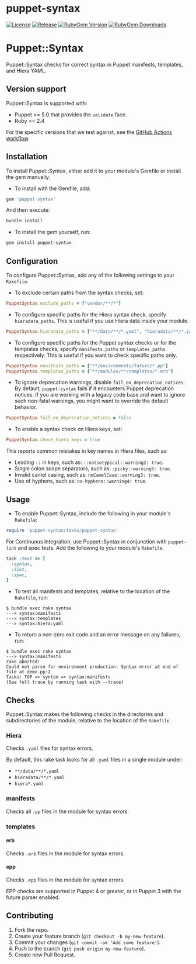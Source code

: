 # puppet-syntax

[![License](https://img.shields.io/github/license/voxpupuli/puppet-syntax.svg)](https://github.com/voxpupuli/puppet-syntax/blob/master/LICENSE.txt)
[![Release](https://github.com/voxpupuli/puppet-syntax/actions/workflows/syntax.yml/badge.svg)](https://github.com/voxpupuli/puppet-syntax/actions/workflows/syntax.yml)
[![RubyGem Version](https://img.shields.io/gem/v/puppet-syntax.svg)](https://rubygems.org/gems/puppet-syntax)
[![RubyGem Downloads](https://img.shields.io/gem/dt/puppet-syntax.svg)](https://rubygems.org/gems/puppet-syntax)

# Puppet::Syntax

Puppet::Syntax checks for correct syntax in Puppet manifests, templates, and
Hiera YAML.

## Version support

Puppet::Syntax is supported with:

- Puppet >= 5.0 that provides the `validate` face.
- Ruby >= 2.4

For the specific versions that we test against, see the [GitHub Actions workflow](.github/workflows/test.yml).

## Installation

To install Puppet::Syntax, either add it to your module's Gemfile or install
the gem manually.

* To install with the Gemfile, add:

```ruby
gem 'puppet-syntax'
```

  And then execute:

```sh
bundle install
```

* To install the gem yourself, run:

```sh
gem install puppet-syntax
```

## Configuration

To configure Puppet::Syntax, add any of the following settings to your `Rakefile`.

* To exclude certain paths from the syntax checks, set:

```ruby
PuppetSyntax.exclude_paths = ["vendor/**/*"]
```

* To configure specific paths for the Hiera syntax check, specify `hieradata_paths`. This is useful if you use Hiera data inside your module.

```ruby
PuppetSyntax.hieradata_paths = ["**/data/**/*.yaml", "hieradata/**/*.yaml", "hiera*.yaml"]
```

* To configure specific paths for the Puppet syntax checks or for the templates checks, specify `manifests_paths` or `templates_paths` respectively. This is useful if you want to check specific paths only.

```ruby
PuppetSyntax.manifests_paths = ["**/environments/future/*.pp"]
PuppetSyntax.templates_paths = ["**/modules/**/templates/*.erb"]
```

* To ignore deprecation warnings, disable `fail_on_deprecation_notices`. By default, `puppet-syntax` fails if it encounters Puppet deprecation notices. If you are working with a legacy code base and want to ignore such non-fatal warnings, you might want to override the default behavior.

```ruby
PuppetSyntax.fail_on_deprecation_notices = false
```

* To enable a syntax check on Hiera keys, set:

```ruby
PuppetSyntax.check_hiera_keys = true
```

This reports common mistakes in key names in Hiera files, such as:

* Leading `::` in keys, such as: `::notsotypical::warning2: true`.
* Single colon scope separators, such as: `:picky::warning5: true`.
* Invalid camel casing, such as: `noCamelCase::warning3: true`.
* Use of hyphens, such as: `no-hyphens::warning4: true`.

## Usage

* To enable Puppet::Syntax, include the following in your module's `Rakefile`:

```ruby
require 'puppet-syntax/tasks/puppet-syntax'
```

For Continuous Integration, use Puppet::Syntax in conjunction with `puppet-lint`
and spec tests. Add the following to your module's `Rakefile`:

```ruby
task :test => [
  :syntax,
  :lint,
  :spec,
]
```

* To test all manifests and templates, relative to the location of the `Rakefile`, run:

```
$ bundle exec rake syntax
---> syntax:manifests
---> syntax:templates
---> syntax:hiera:yaml
```

* To return a non-zero exit code and an error message on any failures, run:

```
$ bundle exec rake syntax
---> syntax:manifests
rake aborted!
Could not parse for environment production: Syntax error at end of file at demo.pp:2
Tasks: TOP => syntax => syntax:manifests
(See full trace by running task with --trace)
```

## Checks

Puppet::Syntax makes the following checks in the directories and subdirectories
of the module, relative to the location of the `Rakefile`.

### Hiera

Checks `.yaml` files for syntax errors.

By default, this rake task looks for all `.yaml` files in a single module under:

* `**/data/**/*.yaml`
* `hieradata/**/*.yaml`
* `hiera*.yaml`

### manifests

Checks all `.pp` files in the module for syntax errors.

### templates

#### erb

Checks `.erb` files in the module for syntax errors.

#### epp

Checks `.epp` files in the module for syntax errors.

EPP checks are supported in Puppet 4 or greater, or in Puppet 3 with the future
parser enabled.

## Contributing

1. Fork the repo.
2. Create your feature branch (`git checkout -b my-new-feature`).
3. Commit your changes (`git commit -am 'Add some feature'`).
4. Push to the branch (`git push origin my-new-feature`).
5. Create new Pull Request.
